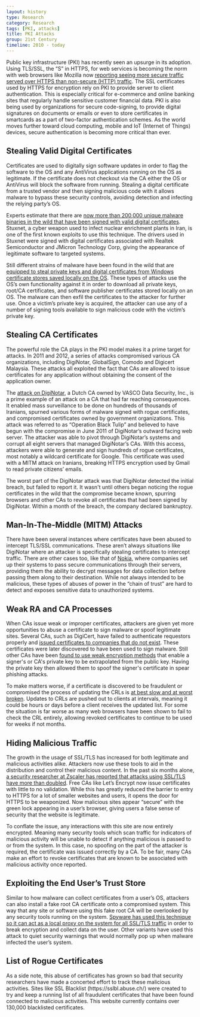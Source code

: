 ```yaml
---
layout: history
type: Research
category: Research
tags: [PKI, attacks]
title: PKI Attacks
group: 21st Century
timeline: 2010 - today
---
```


Public key infrastructure (PKI) has recently seen an upsurge in its adoption. Using TLS/SSL, the “S” in HTTPS, for web services is becoming the norm with web browsers like Mozilla now <a href="//www.troyhunt.com/https-adoption-has-reached-the-tipping-point">reporting seeing more secure traffic served over HTTPS than non-secure (HTTP) traffic</a>. The SSL certificates used by HTTPS for encryption rely on PKI to provide server to client authentication. This is especially critical for e-commerce and online banking sites that regularly handle sensitive customer financial data. PKI is also being used by organizations for secure code-signing, to provide digital signatures on documents or emails or even to store certificates in smartcards as a part of two-factor authentication schemes. As the world moves further toward cloud computing, mobile and IoT (Internet of Things) devices, secure authentication is becoming more critical than ever.

<h2>Stealing Valid Digital Certificates</h2>
Certificates are used to digitally sign software updates in order to flag the software to the OS and any AntiVirus applications running on the OS as legitimate. If the certificate does not checkout via the CA either the OS or AntiVirus will block the software from running. Stealing a digital certificate from a trusted vendor and then signing malicious code with it allows malware to bypass these security controls, avoiding detection and infecting the relying party’s OS. 

Experts estimate that there are <a href="//resources.infosecinstitute.com/cybercrime-exploits-digital-certificates/">now more than 200,000 unique malware binaries in the wild that have been signed with valid digital certificates</a>. Stuxnet, a cyber weapon used to infect nuclear enrichment plants in Iran, is one of the first known exploits to use this technique. The drivers used in Stuxnet were signed with digital certificates associated with Realtek Semiconductor and JMicron Technology Corp, giving the appearance of legitimate software to targeted systems. 

Still different strains of malware have been found in the wild that are <a href="//resources.infosecinstitute.com/cybercrime-exploits-digital-certificates/">equipped to steal private keys and digital certificates from Windows certificate stores saved locally on the OS</a>. These types of attacks use the OS’s own functionality against it in order to download all private keys, root/CA certificates, and software publisher certificates stored locally on an OS. The malware can then exfil the certificates to the attacker for further use. Once a victim’s private key is acquired, the attacker can use any of a number of signing tools available to sign malicious code with the victim’s private key. 

<h2>Stealing CA Certificates</h2>
The powerful role the CA plays in the PKI model makes it a prime target for attacks. In 2011 and 2012, a series of attacks compromised various CA organizations, including DigiNotar, GlobalSign, Comodo and Digicert Malaysia. These attacks all exploited the fact that CAs are allowed to issue certificates for any application without obtaining the consent of the application owner. 

The <a href="//threatpost.com/final-report-diginotar-hack-shows-total-compromise-ca-servers-103112/77170/">attack on DigiNotar</a>, a Dutch CA owned by VASCO Data Security, Inc., is a prime example of an attack on a CA that had far reaching consequences. It enabled mass surveillance to be done on hundreds of thousands of Iranians, spurned various forms of malware signed with rogue certificates, and compromised certificates owned by government organizations. This attack was referred to as “Operation Black Tulip” and believed to have begun with the compromise in June 2011 of DigiNotar’s outward facing web server. The attacker was able to pivot through DigiNotar’s systems and corrupt all eight servers that managed DigiNotar’s CAs. With this access, attackers were able to generate and sign hundreds of rogue certificates, most notably a wildcard certificate for Google. This certificate was used with a MITM attack on Iranians, breaking HTTPS encryption used by Gmail to read private citizens’ emails.

The worst part of the DigiNotar attack was that DigiNotar detected the initial breach, but failed to report it. It wasn't until others began noticing the rogue certificates in the wild that the compromise became known, spurring browsers and other CAs to revoke all certificates that had been signed by DigiNotar. Within a month of the breach, the company declared bankruptcy.

<h2>Man-In-The-Middle (MITM) Attacks</h2>
There have been several instances where certificates have been abused to intercept TLS/SSL communications. These aren’t always situations like DigiNotar where an attacker is specifically stealing certificates to intercept traffic. There are other cases too, like that of <a href="//www.zdnet.com/article/nokia-hijacks-mobile-browser-traffic-decrypts-https-data/">Nokia</a>, where companies set up their systems to pass secure communications through their servers, providing them the ability to decrypt messages for data collection before passing them along to their destination. While not always intended to be malicious, these types of abuses of power in the “chain of trust” are hard to detect and exposes sensitive data to unauthorized systems.

<h2>Weak RA and CA Processes</h2>
When CAs issue weak or improper certificates, attackers are given yet more opportunities to abuse a certificate to sign malware or spoof legitimate sites. Several CAs, such as DigiCert, have failed to authenticate requestors properly and <a href="//zeltser.com/how-digital-certificates-are-used-and-misused/">issued certificates to companies that do not exist</a>. These certificates were later discovered to have been used to sign malware. Still other CAs have been <a href="//zeltser.com/how-digital-certificates-are-used-and-misused/">found to use weak encryption methods</a> that enable a signer's or CA's private key to be extrapolated from the public key. Having the private key then allowed them to spoof the signer's certificate in spear phishing attacks.

To make matters worse, if a certificate is discovered to be fraudulent or compromised the process of updating the CRLs is <a href="//news.netcraft.com/archives/2013/05/13/how-certificate-revocation-doesnt-work-in-practice.html">at best slow and at worst broken</a>. Updates to CRLs are pushed out to clients at intervals, meaning it could be hours or days before a client receives the updated list. For some the situation is far worse as many web browsers have been shown to fail to check the CRL entirely, allowing revoked certificates to continue to be used for weeks if not months.

<h2>Hiding Malicious Traffic</h2>
The growth in the usage of SSL/TLS has increased for both legitimate and malicious activities alike. Attackers now use these tools to aid in the distribution and control their malicious content. In the past six months alone, <a href="//www.csoonline.com/article/3212965/cyber-attacks-espionage/why-ssl-tls-attacks-are-on-the-rise.html#tk.csoendnote">a security researcher at Zscaler has reported that attacks using SSL/TLS have more than doubled</a>. Free CAs like Let’s Encrypt now issue certificates with little to no validation. While this has greatly reduced the barrier to entry to HTTPS for a lot of smaller websites and users, it opens the door for HTTPS to be weaponized. Now malicious sites appear “secure” with the green lock appearing in a user’s browser, giving users a false sense of security that the website is legitimate. 

To conflate the issue, any interactions with this site are now entirely encrypted. Meaning many security tools which scan traffic for indicators of malicious activity will be unable to detect if anything malicious is passed to or from the system. In this case, no spoofing on the part of the attacker is required, the certificate was issued correctly by a CA. To be fair, many CAs make an effort to revoke certificates that are known to be associated with malicious activity once reported.

<h2>Exploiting the End User’s Trust Store</h2>
Similar to how malware can collect certificates from a user’s OS, attackers can also install a fake root CA certificate onto a compromised system. This way that any site or software using this fake root CA will be overlooked by any security tools running on the system. <a href="//zeltser.com/how-digital-certificates-are-used-and-misused/">Spyware has used this technique so it can act as a local proxy on the system for all SSL/TLS traffic</a> in order to break encryption and collect data on the user. Other variants have used this attack to quiet security warnings that would normally pop up when malware infected the user’s system.

<h2>List of Rogue Certificates</h2>
As a side note, this abuse of certificates has grown so bad that security researchers have made a concerted effort to track these malicious activities. Sites like SSL Blacklist (https://sslbl.abuse.ch/) were created to try and keep a running list of all fraudulent certificates that have been found connected to malicious activities. This website currently contains over 130,000 blacklisted certificates. 
